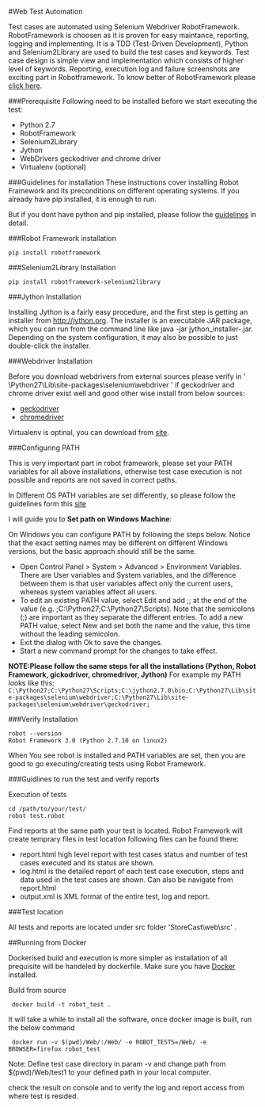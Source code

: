 #Web Test Automation

Test cases are automated using Selenium Webdriver RobotFramework. RobotFramework is choosen
as it is proven for easy maintance, reporting, logging and implementing. It is a TDD (Test-Driven Development),
Python and Selenium2Library are used to build the test cases and keywords.
Test case design is simple view and implementation which consists of higher level of keywords.
Reporting, execution log and failure screenshots are exciting part in Robotframework.
To know better of RobotFramework please [click here](http://robotframework.org/robotframework/#user-guide).

###Prerequisite
Following need to be installed before we start executing the test:
- Python 2.7
- RobotFramework
- Selenium2Library
- Jython
- WebDrivers geckodriver and chrome driver
- Virtualenv (optional)

###Guidelines for installation
These instructions cover installing Robot Framework and its preconditions on different operating systems.
If you already have pip installed, it is enough to run.

But if you dont have python and pip installed, please follow the [guidelines](https://github.com/robotframework/robotframework/blob/master/INSTALL.rst#python-installation) in detail.

###Robot Framework installation

```
pip install robotframework

```

###Selenium2Library Installation

```
pip install robotframework-selenium2library

```

###Jython Installation

Installing Jython is a fairly easy procedure, and the first step is getting an installer from http://jython.org.
The installer is an executable JAR package, which you can run from the command line like java -jar jython_installer-<version>.jar.
Depending on the system configuration, it may also be possible to just double-click the installer.

###Webdriver Installation

Before you download webdrivers from external sources please verify in ' \Python27\Lib\site-packages\selenium\webdriver '
if geckodriver and chrome driver exist well and good other wise install from below sources:

- [geckodriver](https://github.com/mozilla/geckodriver/releases)
- [chromedriver](https://sites.google.com/a/chromium.org/chromedriver/getting-started)

Virtualenv is optinal, you can download from [site](https://pypi.python.org/pypi/virtualenv).

###Configuring PATH

This is very important part in robot framework, please set your PATH variables for all above installations,
otherwise test case execution is not possible and reports are not saved in correct paths.

In Different OS PATH variables are set differently, so please follow the guidelines form this [site](https://github.com/robotframework/robotframework/blob/master/INSTALL.rst#configuring-path)

I will guide you to **Set path on Windows Machine**:

On Windows you can configure PATH by following the steps below. Notice that the exact setting names may be different on different Windows versions, but the basic approach should still be the same.

- Open Control Panel > System > Advanced > Environment Variables. There are User variables and System variables, and the difference between them is that user variables affect only the current users, whereas system variables affect all users.
- To edit an existing PATH value, select Edit and add ;<InstallationDir>;<ScriptsDir> at the end of the value (e.g. ;C:\Python27;C:\Python27\Scripts). Note that the semicolons (;) are important as they separate the different entries. To add a new PATH value, select New and set both the name and the value, this time without the leading semicolon.
- Exit the dialog with Ok to save the changes.
- Start a new command prompt for the changes to take effect.

**NOTE:Please follow the same steps for all the installations (Python, Robot Framework, gickodriver, chromedriver, Jython)**
For example my PATH looks like this:
`C:\Python27;C:\Python27\Scripts;C:\jython2.7.0\bin;C:\Python27\Lib\site-packages\selenium\webdriver;C:\Python27\Lib\site-packages\selenium\webdriver\geckodriver;`

###Verify Installation

```
robot --version
Robot Framework 3.0 (Python 2.7.10 on linux2)

```

When You see robot is installed and PATH variables are set, then you are good to go executing/creating tests using Robot Framework.

###Guidlines to run the test and verify reports

Execution of tests
```
cd /path/to/your/test/
robot test.robot

```
Find reports at the same path your test is located. Robot Framework will create temprary files in test location
following files can be found there:
- report.html high level report with test cases status and number of test cases executed and its status are shown.
- log.html is the detailed report of each test case execution, steps and data used in the test cases are shown. Can also be navigate from report.html
- output.xml is XML format of the entire test, log and report.

###Test location

All tests and reports are located under src folder 'StoreCast\web\src' .

##Running from Docker

Dockerised build and execution is more simpler as installation of all prequisite will be handeled by dockerfile.
Make sure you have [Docker](https://docs.docker.com/engine/installation/) installed.

Build from source

```
 docker build -t robot_test .

```
It will take a while to install all the software, once docker image is built, run the below command
```
 docker run -v $(pwd)/Web/:/Web/ -e ROBOT_TESTS=/Web/ -e BROWSER=firefox robot_test

```
Note: Define test case directory in param -v and change path from $(pwd)/Web/test1 to your defined path in your local computer.

check the result on console and to verify the log and report access from where test is resided.
